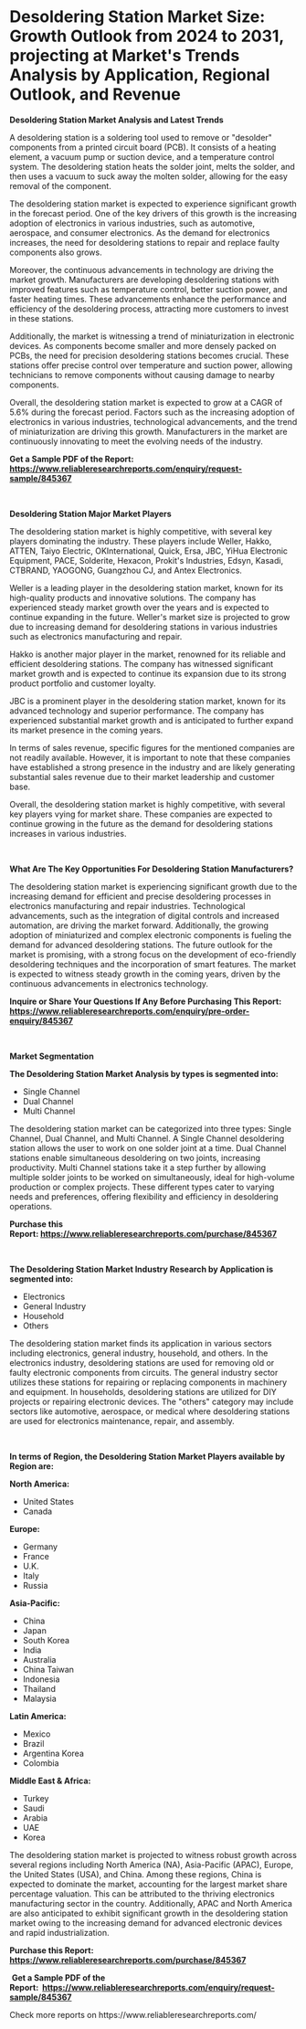 <p><h1>Desoldering Station Market Size: Growth Outlook from 2024 to 2031, projecting at Market's Trends Analysis by Application, Regional Outlook, and Revenue</h1></p><p><strong>Desoldering Station Market Analysis and Latest Trends</strong></p>
<p><p>A desoldering station is a soldering tool used to remove or "desolder" components from a printed circuit board (PCB). It consists of a heating element, a vacuum pump or suction device, and a temperature control system. The desoldering station heats the solder joint, melts the solder, and then uses a vacuum to suck away the molten solder, allowing for the easy removal of the component.</p><p>The desoldering station market is expected to experience significant growth in the forecast period. One of the key drivers of this growth is the increasing adoption of electronics in various industries, such as automotive, aerospace, and consumer electronics. As the demand for electronics increases, the need for desoldering stations to repair and replace faulty components also grows.</p><p>Moreover, the continuous advancements in technology are driving the market growth. Manufacturers are developing desoldering stations with improved features such as temperature control, better suction power, and faster heating times. These advancements enhance the performance and efficiency of the desoldering process, attracting more customers to invest in these stations.</p><p>Additionally, the market is witnessing a trend of miniaturization in electronic devices. As components become smaller and more densely packed on PCBs, the need for precision desoldering stations becomes crucial. These stations offer precise control over temperature and suction power, allowing technicians to remove components without causing damage to nearby components.</p><p>Overall, the desoldering station market is expected to grow at a CAGR of 5.6% during the forecast period. Factors such as the increasing adoption of electronics in various industries, technological advancements, and the trend of miniaturization are driving this growth. Manufacturers in the market are continuously innovating to meet the evolving needs of the industry.</p></p>
<p><strong>Get a Sample PDF of the Report:&nbsp; <a href="https://www.reliableresearchreports.com/enquiry/request-sample/845367">https://www.reliableresearchreports.com/enquiry/request-sample/845367</a></strong></p>
<p>&nbsp;</p>
<p><strong>Desoldering Station Major Market Players</strong></p>
<p><p>The desoldering station market is highly competitive, with several key players dominating the industry. These players include Weller, Hakko, ATTEN, Taiyo Electric, OKInternational, Quick, Ersa, JBC, YiHua Electronic Equipment, PACE, Solderite, Hexacon, Prokit's Industries, Edsyn, Kasadi, CTBRAND, YAOGONG, Guangzhou CJ, and Antex Electronics.</p><p>Weller is a leading player in the desoldering station market, known for its high-quality products and innovative solutions. The company has experienced steady market growth over the years and is expected to continue expanding in the future. Weller's market size is projected to grow due to increasing demand for desoldering stations in various industries such as electronics manufacturing and repair.</p><p>Hakko is another major player in the market, renowned for its reliable and efficient desoldering stations. The company has witnessed significant market growth and is expected to continue its expansion due to its strong product portfolio and customer loyalty.</p><p>JBC is a prominent player in the desoldering station market, known for its advanced technology and superior performance. The company has experienced substantial market growth and is anticipated to further expand its market presence in the coming years.</p><p>In terms of sales revenue, specific figures for the mentioned companies are not readily available. However, it is important to note that these companies have established a strong presence in the industry and are likely generating substantial sales revenue due to their market leadership and customer base.</p><p>Overall, the desoldering station market is highly competitive, with several key players vying for market share. These companies are expected to continue growing in the future as the demand for desoldering stations increases in various industries.</p></p>
<p>&nbsp;</p>
<p><strong>What Are The Key Opportunities For Desoldering Station Manufacturers?</strong></p>
<p><p>The desoldering station market is experiencing significant growth due to the increasing demand for efficient and precise desoldering processes in electronics manufacturing and repair industries. Technological advancements, such as the integration of digital controls and increased automation, are driving the market forward. Additionally, the growing adoption of miniaturized and complex electronic components is fueling the demand for advanced desoldering stations. The future outlook for the market is promising, with a strong focus on the development of eco-friendly desoldering techniques and the incorporation of smart features. The market is expected to witness steady growth in the coming years, driven by the continuous advancements in electronics technology.</p></p>
<p><strong>Inquire or Share Your Questions If Any Before Purchasing This Report: <a href="https://www.reliableresearchreports.com/enquiry/pre-order-enquiry/845367">https://www.reliableresearchreports.com/enquiry/pre-order-enquiry/845367</a></strong></p>
<p>&nbsp;</p>
<p><strong>Market Segmentation</strong></p>
<p><strong>The Desoldering Station Market Analysis by types is segmented into:</strong></p>
<p><ul><li>Single Channel</li><li>Dual Channel</li><li>Multi Channel</li></ul></p>
<p><p>The desoldering station market can be categorized into three types: Single Channel, Dual Channel, and Multi Channel. A Single Channel desoldering station allows the user to work on one solder joint at a time. Dual Channel stations enable simultaneous desoldering on two joints, increasing productivity. Multi Channel stations take it a step further by allowing multiple solder joints to be worked on simultaneously, ideal for high-volume production or complex projects. These different types cater to varying needs and preferences, offering flexibility and efficiency in desoldering operations.</p></p>
<p><strong>Purchase this Report:&nbsp;<a href="https://www.reliableresearchreports.com/purchase/845367">https://www.reliableresearchreports.com/purchase/845367</a></strong></p>
<p>&nbsp;</p>
<p><strong>The Desoldering Station Market Industry Research by Application is segmented into:</strong></p>
<p><ul><li>Electronics</li><li>General Industry</li><li>Household</li><li>Others</li></ul></p>
<p><p>The desoldering station market finds its application in various sectors including electronics, general industry, household, and others. In the electronics industry, desoldering stations are used for removing old or faulty electronic components from circuits. The general industry sector utilizes these stations for repairing or replacing components in machinery and equipment. In households, desoldering stations are utilized for DIY projects or repairing electronic devices. The "others" category may include sectors like automotive, aerospace, or medical where desoldering stations are used for electronics maintenance, repair, and assembly.</p></p>
<p>&nbsp;</p>
<p><strong>In terms of Region, the Desoldering Station Market Players available by Region are:</strong></p>
<p>
    <p> <strong> North America: </strong>
        <ul>
            <li>United States</li>
            <li>Canada</li>
        </ul>
        </p> 
    <p> <strong> Europe: </strong>
        <ul>
            <li>Germany</li>
            <li>France</li>
            <li>U.K.</li>
            <li>Italy</li>
            <li>Russia</li>
        </ul>
        </p> 
    <p> <strong> Asia-Pacific: </strong>
        <ul>
            <li>China</li>
            <li>Japan</li>
            <li>South Korea</li>
            <li>India</li>
            <li>Australia</li>
            <li>China Taiwan</li>
            <li>Indonesia</li>
            <li>Thailand</li>
            <li>Malaysia</li>
        </ul>
        </p> 
    <p> <strong> Latin America: </strong>
        <ul>
            <li>Mexico</li>
            <li>Brazil</li>
            <li>Argentina Korea</li>
            <li>Colombia</li>
        </ul>
        </p> 
    <p> <strong> Middle East & Africa: </strong>
        <ul>
            <li>Turkey</li>
            <li>Saudi</li>
            <li>Arabia</li>
            <li>UAE</li>
            <li>Korea</li>
        </ul>
    </p>
    </p>
<p><p>The desoldering station market is projected to witness robust growth across several regions including North America (NA), Asia-Pacific (APAC), Europe, the United States (USA), and China. Among these regions, China is expected to dominate the market, accounting for the largest market share percentage valuation. This can be attributed to the thriving electronics manufacturing sector in the country. Additionally, APAC and North America are also anticipated to exhibit significant growth in the desoldering station market owing to the increasing demand for advanced electronic devices and rapid industrialization.</p></p>
<p><strong>Purchase this Report: <a href="https://www.reliableresearchreports.com/purchase/845367">https://www.reliableresearchreports.com/purchase/845367</a></strong></p>
<p>&nbsp;<strong>Get a Sample PDF of the Report:&nbsp;&nbsp;<a href="https://www.reliableresearchreports.com/enquiry/request-sample/845367">https://www.reliableresearchreports.com/enquiry/request-sample/845367</a></strong></p>
<p><strong></strong></p>
<p>Check more reports on https://www.reliableresearchreports.com/</p>